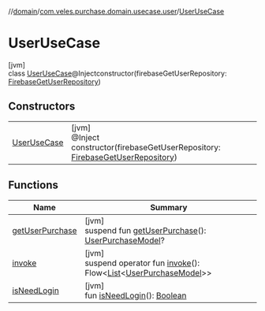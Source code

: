 //[domain](../../../index.md)/[com.veles.purchase.domain.usecase.user](../index.md)/[UserUseCase](index.md)

# UserUseCase

[jvm]\
class [UserUseCase](index.md)@Injectconstructor(firebaseGetUserRepository: [FirebaseGetUserRepository](../../com.veles.purchase.domain.repository.user/-firebase-get-user-repository/index.md))

## Constructors

| | |
|---|---|
| [UserUseCase](-user-use-case.md) | [jvm]<br>@Inject<br>constructor(firebaseGetUserRepository: [FirebaseGetUserRepository](../../com.veles.purchase.domain.repository.user/-firebase-get-user-repository/index.md)) |

## Functions

| Name | Summary |
|---|---|
| [getUserPurchase](get-user-purchase.md) | [jvm]<br>suspend fun [getUserPurchase](get-user-purchase.md)(): [UserPurchaseModel](../../com.veles.purchase.domain.model.user/-user-purchase-model/index.md)? |
| [invoke](invoke.md) | [jvm]<br>suspend operator fun [invoke](invoke.md)(): Flow&lt;[List](https://kotlinlang.org/api/latest/jvm/stdlib/kotlin.collections/-list/index.html)&lt;[UserPurchaseModel](../../com.veles.purchase.domain.model.user/-user-purchase-model/index.md)&gt;&gt; |
| [isNeedLogin](is-need-login.md) | [jvm]<br>fun [isNeedLogin](is-need-login.md)(): [Boolean](https://kotlinlang.org/api/latest/jvm/stdlib/kotlin/-boolean/index.html) |
